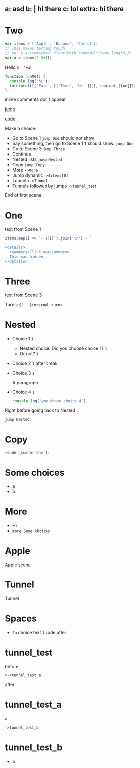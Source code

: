 a: asd
b: |
  hi
  there
c: lol
extra: hi there
---

# Two

```js
var items = ['Apple', 'Banana', 'Carrot'];
// This makes testing tough
// var a = items[Math.floor(Math.random()*items.length)];
var a = items[2-3+1];
```

Hello `$' '+a`!

```js
function runMe() {
  console.log('hi');
  interpret([['Para', [['Text', 'Hi!']]]], content,()=>{});
}
```

<!-- block comments don't appear -->

inline comments don't appear <!-- comment -->

[jump](#One)

[code](!runMe)

Make a choice:

- Go to Scene 1 `jump One` should not show
- Say something, then go to Scene 1 `1` should show. `jump One`
- Go to Scene 3 `jump Three`
- Continue
- Nested lists `jump Nested`
- Copy `jump Copy`
- More `->More`
- Jump dynamic `->$items[0]`
- Tunnel `>->Tunnel`
- Tunnels followed by jumps `->tunnel_test`

End of first scene

# One

text from Scene 1

```js meta
items.map(i => `- ${i}`).join('\n') + `

<details>
  <summary>Click me</summary>
  This was hidden
</details>`
```

# Three

text from Scene 3

Turns: `$' '` `$internal.turns`

# Nested

- Choice 1 `1`
    - Nested choice. Did you choose choice 1? `1`
    - Or not? `1`
- Choice 2 `1` after
    break
- Choice 3 `1`

    A paragraph
- Choice 4 `1`

    ```js
    console.log('you chose choice 4');
    ```

Right before going back to Nested

`jump Nested`

# Copy

```js
render_scene('One');
```

# Some choices

- a
- b

# More

- Hi
- `more Some choices`

# Apple

Apple scene

# Tunnel

Tunnel

# Spaces

- `?a` choice text `1` code after

# tunnel_test

before

`>->tunnel_test_a`

after

# tunnel_test_a

a

`->tunnel_test_b`

# tunnel_test_b

- b
